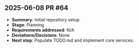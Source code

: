 ## 2025-06-08 PR #64
- **Summary**: Initial repository setup.
- **Stage**: Planning
- **Requirements addressed**: N/A
- **Deviations/Decisions**: None
- **Next step**: Populate TODO.md and implement core services.
